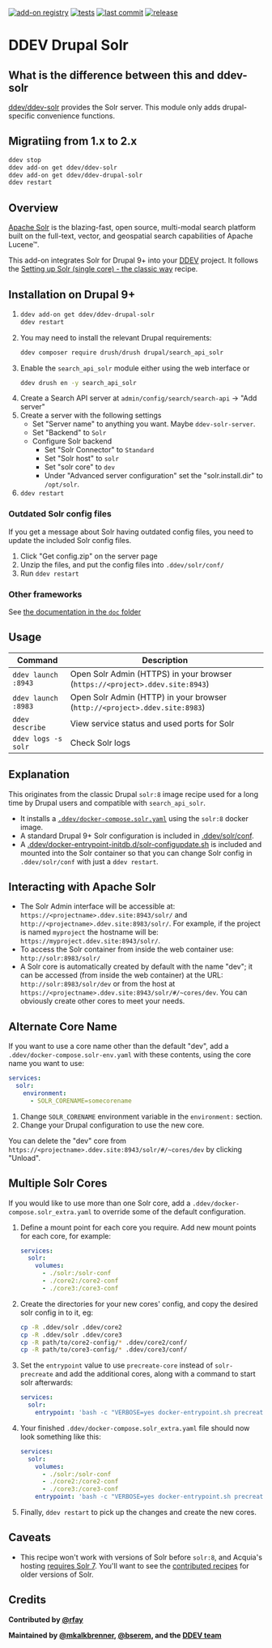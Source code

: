[![add-on registry](https://img.shields.io/badge/DDEV-Add--on_Registry-blue)](https://addons.ddev.com)
[![tests](https://github.com/ddev/ddev-drupal-solr/actions/workflows/tests.yml/badge.svg?branch=main)](https://github.com/ddev/ddev-drupal-solr/actions/workflows/tests.yml?query=branch%3Amain)
[![last commit](https://img.shields.io/github/last-commit/ddev/ddev-drupal-solr)](https://github.com/ddev/ddev-drupal-solr/commits)
[![release](https://img.shields.io/github/v/release/ddev/ddev-drupal-solr)](https://github.com/ddev/ddev-drupal-solr/releases/latest)

# DDEV Drupal Solr

## What is the difference between this and ddev-solr

[ddev/ddev-solr](https://github.com/ddev/ddev-solr) provides the Solr server. This module only adds drupal-specific convenience functions.

## Migratiing from 1.x to 2.x

```bash
ddev stop
ddev add-on get ddev/ddev-solr
ddev add-on get ddev/ddev-drupal-solr
ddev restart
```

## Overview

[Apache Solr](https://solr.apache.org/) is the blazing-fast, open source, multi-modal search platform built on the full-text, vector, and geospatial search capabilities of Apache Lucene™.

This add-on integrates Solr for Drupal 9+ into your [DDEV](https://ddev.com/) project. It follows the [Setting up Solr (single core) - the classic way](https://git.drupalcode.org/project/search_api_solr/-/blob/4.x/README.md#setting-up-solr-single-core-the-classic-way) recipe.

## Installation on Drupal 9+

1. ```bash
   ddev add-on get ddev/ddev-drupal-solr
   ddev restart
   ```
2. You may need to install the relevant Drupal requirements:
   ```bash
   ddev composer require drush/drush drupal/search_api_solr
   ```
3. Enable the `search_api_solr` module either using the web interface or
   ```bash
   ddev drush en -y search_api_solr
   ```
4. Create a Search API server at `admin/config/search/search-api` -> "Add server"
5. Create a server with the following settings
   * Set "Server name" to anything you want. Maybe `ddev-solr-server`.
   * Set "Backend" to `Solr`
   * Configure Solr backend
     * Set "Solr Connector" to `Standard`
     * Set "Solr host" to `solr`
     * Set "solr core" to `dev`
     * Under "Advanced server configuration" set the "solr.install.dir" to `/opt/solr`.
6. `ddev restart`

### Outdated Solr config files

If you get a message about Solr having outdated config files, you need to update the included Solr config files.

1. Click "Get config.zip" on the server page
2. Unzip the files, and put the config files into `.ddev/solr/conf/`
3. Run `ddev restart`

### Other frameworks

See [the documentation in the `doc` folder](doc/README.md)

## Usage

| Command | Description |
| ------- | ----------- |
| `ddev launch :8943` | Open Solr Admin (HTTPS) in your browser (`https://<project>.ddev.site:8943`) |
| `ddev launch :8983` | Open Solr Admin (HTTP) in your browser (`http://<project>.ddev.site:8983`) |
| `ddev describe` | View service status and used ports for Solr |
| `ddev logs -s solr` | Check Solr logs |

## Explanation

This originates from the classic Drupal `solr:8` image recipe used for a long time by Drupal users and compatible with `search_api_solr`.

* It installs a [`.ddev/docker-compose.solr.yaml`](docker-compose.solr.yaml) using the `solr:8` docker image.
* A standard Drupal 9+ Solr configuration is included in [.ddev/solr/conf](solr/conf).
* A [.ddev/docker-entrypoint-initdb.d/solr-configupdate.sh](solr/docker-entrypoint-initdb.d/solr-configupdate.sh) is included and mounted into the Solr container so that you can change Solr config in `.ddev/solr/conf` with just a `ddev restart`.

## Interacting with Apache Solr

* The Solr Admin interface will be accessible at: `https://<projectname>.ddev.site:8943/solr/` and `http://<projectname>.ddev.site:8983/solr/`. For example, if the project is named `myproject` the hostname will be: `https://myproject.ddev.site:8943/solr/`.
* To access the Solr container from inside the web container use: `http://solr:8983/solr/`
* A Solr core is automatically created by default with the name "dev"; it can be accessed (from inside the web container) at the URL: `http://solr:8983/solr/dev` or from the host at `https://<projectname>.ddev.site:8943/solr/#/~cores/dev`. You can obviously create other cores to meet your needs.

## Alternate Core Name

If you want to use a core name other than the default "dev", add a `.ddev/docker-compose.solr-env.yaml` with these contents, using the core name you want to use:

```yaml
services:
  solr:
    environment:
      - SOLR_CORENAME=somecorename
```

1. Change `SOLR_CORENAME` environment variable in the `environment:` section.
2. Change your Drupal configuration to use the new core.

You can delete the "dev" core from `https://<projectname>.ddev.site:8943/solr/#/~cores/dev` by clicking "Unload".

## Multiple Solr Cores

If you would like to use more than one Solr core, add a  `.ddev/docker-compose.solr_extra.yaml` to override some of the default configuration.

1. Define a mount point for each core you require. Add new mount points for each core, for example:

    ```yaml
    services:
      solr:
        volumes:
          - ./solr:/solr-conf
          - ./core2:/core2-conf
          - ./core3:/core3-conf
    ```

2. Create the directories for your new cores' config, and copy the desired solr config in to it, eg:

    ```bash
    cp -R .ddev/solr .ddev/core2
    cp -R .ddev/solr .ddev/core3
    cp -R path/to/core2-config/* .ddev/core2/conf/
    cp -R path/to/core3-config/* .ddev/core3/conf/
    ```

3. Set the `entrypoint` value to use `precreate-core` instead of `solr-precreate` and add the additional cores, along with a command to start solr afterwards:

    ```yaml
    services:
      solr:
        entrypoint: 'bash -c "VERBOSE=yes docker-entrypoint.sh precreate-core solrconf /solr-conf ; precreate-core core2 /core2-conf ; precreate-core core3 /core3-conf  ; exec solr -f "'
    ```

4. Your finished `.ddev/docker-compose.solr_extra.yaml` file should now look something like this:

    ```yaml
    services:
      solr:
        volumes:
          - ./solr:/solr-conf
          - ./core2:/core2-conf
          - ./core3:/core3-conf
        entrypoint: 'bash -c "VERBOSE=yes docker-entrypoint.sh precreate-core solrconf /solr-conf ; precreate-core core2 /core2-conf ; precreate-core core3 /core3-conf  ; exec solr -f "'
    ```

5. Finally, `ddev restart` to pick up the changes and create the new cores.

## Caveats

* This recipe won't work with versions of Solr before `solr:8`, and Acquia's hosting [requires Solr 7](https://docs.acquia.com/acquia-cloud-platform/docs/features/acquia-search). You'll want to see the [contributed recipes](https://github.com/ddev/ddev-contrib) for older versions of Solr.

## Credits

**Contributed by [@rfay](https://github.com/rfay)**

**Maintained by [@mkalkbrenner](https://github.com/mkalkbrenner), [@bserem](https://github.com/bserem), and the [DDEV team](https://ddev.com/support-ddev/)**

